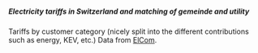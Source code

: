 ##### Electricity tariffs in Switzerland and matching of gemeinde and utility
Tariffs by customer category (nicely split into the different contributions such as energy, KEV, etc.)
Data from [ElCom](https://www.strompreis.elcom.admin.ch/Start.aspx).
